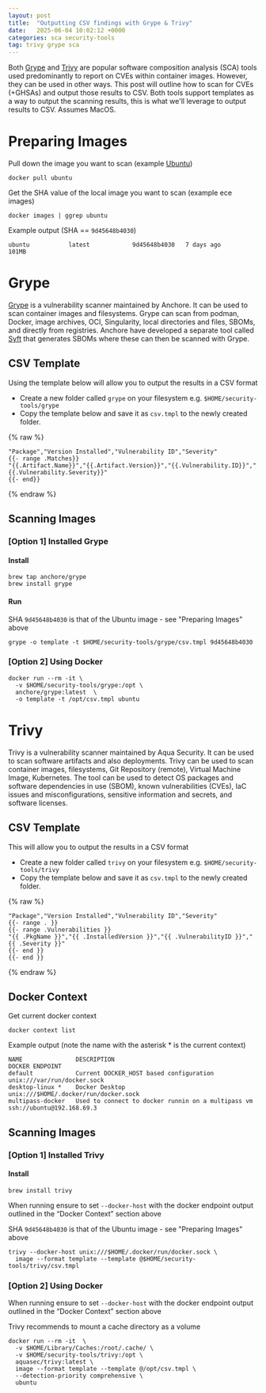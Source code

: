 ```yaml
---
layout: post
title:  "Outputting CSV findings with Grype & Trivy"
date:   2025-06-04 10:02:12 +0000
categories: sca security-tools
tag: trivy grype sca
---
```


Both [Grype](https://github.com/anchore/grype) and [Trivy](https://github.com/aquasecurity/trivy) are popular
software composition analysis (SCA) tools used predominantly to report on CVEs within container images. However, they 
can be used in other ways. This post will outline how to scan for CVEs (+GHSAs) and output those results to CSV. Both 
tools support templates as a way to output the scanning results, this is what we'll leverage to output results to CSV. 
Assumes MacOS.


# Preparing Images

Pull down the image you want to scan (example [Ubuntu](https://hub.docker.com/_/ubuntu))

```shell
docker pull ubuntu
```

Get the SHA value of the local image you want to scan (example ece images)

```shell
docker images | ggrep ubuntu
```

Example output (SHA == `9d45648b4030`)

```
ubuntu           latest            9d45648b4030   7 days ago      101MB
```


# Grype

[Grype](https://github.com/anchore/grype) is a vulnerability scanner maintained by Anchore. It can be used to scan 
container images and filesystems. Grype can scan from podman, Docker, image archives, OCI, Singularity, local directories 
and files, SBOMs, and directly from registries. Anchore have developed a separate tool called 
[Syft](https://github.com/anchore/syft) that generates SBOMs where these can then be scanned with Grype.

## CSV Template
Using the template below will allow you to output the results in a CSV format
- Create a new folder called `grype` on your filesystem e.g. `$HOME/security-tools/grype`
- Copy the template below and save it as `csv.tmpl` to the newly created folder.

{% raw %}
```
"Package","Version Installed","Vulnerability ID","Severity"
{{- range .Matches}}
"{{.Artifact.Name}}","{{.Artifact.Version}}","{{.Vulnerability.ID}}","{{.Vulnerability.Severity}}"
{{- end}}
```
{% endraw %}

## Scanning Images

### [Option 1] Installed Grype

#### Install
```shell
brew tap anchore/grype
brew install grype
```

#### Run

SHA `9d45648b4030` is that of the Ubuntu image - see "Preparing Images" above

```shell
grype -o template -t $HOME/security-tools/grype/csv.tmpl 9d45648b4030  
```

### [Option 2] Using Docker

```shell
docker run --rm -it \
  -v $HOME/security-tools/grype:/opt \
  anchore/grype:latest  \
  -o template -t /opt/csv.tmpl ubuntu
```


# Trivy

Trivy is a vulnerability scanner maintained by Aqua Security. It can be used to scan software artifacts and also 
deployments. Trivy can be used to scan container images, filesystems, Git Repository (remote), Virtual Machine Image, 
Kubernetes. The tool can be used to detect OS packages and software dependencies in use (SBOM), known vulnerabilities 
(CVEs), IaC issues and misconfigurations, sensitive information and secrets, and software licenses.

## CSV Template

This will allow you to output the results in a CSV format
- Create a new folder called `trivy` on your filesystem e.g. `$HOME/security-tools/trivy`
- Copy the template below and save it as `csv.tmpl` to the newly created folder.

{% raw %}
```
"Package","Version Installed","Vulnerability ID","Severity"
{{- range . }}
{{- range .Vulnerabilities }}
"{{ .PkgName }}","{{ .InstalledVersion }}","{{ .VulnerabilityID }}","{{ .Severity }}"
{{- end }}
{{- end }}
```
{% endraw %}

## Docker Context

Get current docker context

```shell
docker context list
```

Example output (note the name with the asterisk * is the current context)
```
NAME               DESCRIPTION                                          DOCKER ENDPOINT                                 
default            Current DOCKER_HOST based configuration              unix:///var/run/docker.sock
desktop-linux *    Docker Desktop                                       unix:///$HOME/.docker/run/docker.sock
multipass-docker   Used to connect to docker runnin on a multipass vm   ssh://ubuntu@192.168.69.3
```

## Scanning Images

### [Option 1] Installed Trivy

#### Install

```shell
brew install trivy
```

When running ensure to set `--docker-host` with the docker endpoint output outlined in the “Docker Context” section above

SHA `9d45648b4030` is that of the Ubuntu image - see "Preparing Images" above

```shell
trivy --docker-host unix:///$HOME/.docker/run/docker.sock \
  image --format template --template @$HOME/security-tools/trivy/csv.tmpl  
```


### [Option 2] Using Docker

When running ensure to set `--docker-host` with the docker endpoint output outlined in the “Docker Context” section above

Trivy recommends to mount a cache directory as a volume

```shell
docker run --rm -it  \
  -v $HOME/Library/Caches:/root/.cache/ \
  -v $HOME/security-tools/trivy:/opt \
  aquasec/trivy:latest \
  image --format template --template @/opt/csv.tmpl \
  --detection-priority comprehensive \
  ubuntu
```
